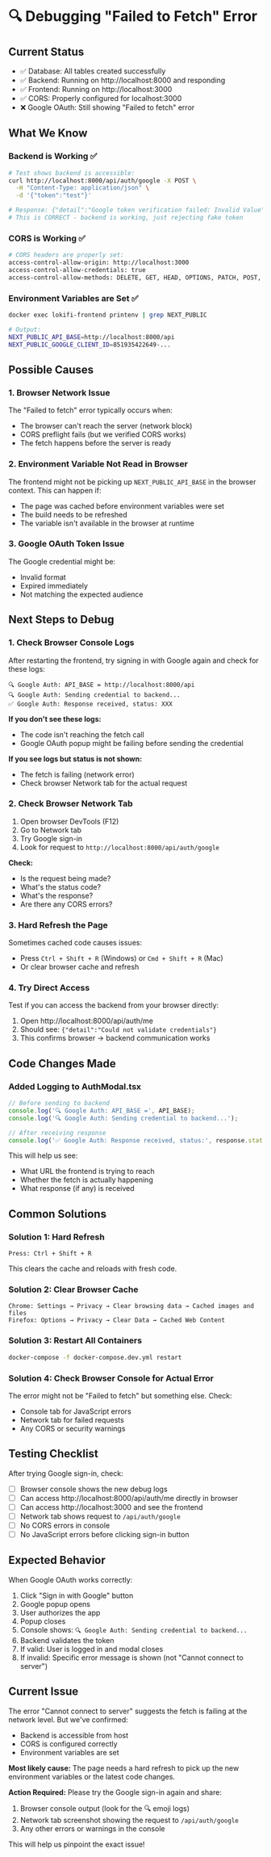 # 🔍 Debugging "Failed to Fetch" Error

## Current Status
- ✅ Database: All tables created successfully
- ✅ Backend: Running on http://localhost:8000 and responding
- ✅ Frontend: Running on http://localhost:3000
- ✅ CORS: Properly configured for localhost:3000
- ❌ Google OAuth: Still showing "Failed to fetch" error

## What We Know

### Backend is Working ✅
```bash
# Test shows backend is accessible:
curl http://localhost:8000/api/auth/google -X POST \
  -H "Content-Type: application/json" \
  -d '{"token":"test"}'

# Response: {"detail":"Google token verification failed: Invalid Value"}
# This is CORRECT - backend is working, just rejecting fake token
```

### CORS is Working ✅
```bash
# CORS headers are properly set:
access-control-allow-origin: http://localhost:3000
access-control-allow-credentials: true
access-control-allow-methods: DELETE, GET, HEAD, OPTIONS, PATCH, POST, PUT
```

### Environment Variables are Set ✅
```bash
docker exec lokifi-frontend printenv | grep NEXT_PUBLIC

# Output:
NEXT_PUBLIC_API_BASE=http://localhost:8000/api
NEXT_PUBLIC_GOOGLE_CLIENT_ID=851935422649-...
```

## Possible Causes

### 1. Browser Network Issue
The "Failed to fetch" error typically occurs when:
- The browser can't reach the server (network block)
- CORS preflight fails (but we verified CORS works)
- The fetch happens before the server is ready

### 2. Environment Variable Not Read in Browser
The frontend might not be picking up `NEXT_PUBLIC_API_BASE` in the browser context. This can happen if:
- The page was cached before environment variables were set
- The build needs to be refreshed
- The variable isn't available in the browser at runtime

### 3. Google OAuth Token Issue
The Google credential might be:
- Invalid format
- Expired immediately
- Not matching the expected audience

## Next Steps to Debug

### 1. Check Browser Console Logs
After restarting the frontend, try signing in with Google again and check for these logs:
```
🔍 Google Auth: API_BASE = http://localhost:8000/api
🔍 Google Auth: Sending credential to backend...
✅ Google Auth: Response received, status: XXX
```

**If you don't see these logs:**
- The code isn't reaching the fetch call
- Google OAuth popup might be failing before sending the credential

**If you see logs but status is not shown:**
- The fetch is failing (network error)
- Check browser Network tab for the actual request

### 2. Check Browser Network Tab
1. Open browser DevTools (F12)
2. Go to Network tab
3. Try Google sign-in
4. Look for request to `http://localhost:8000/api/auth/google`

**Check:**
- Is the request being made?
- What's the status code?
- What's the response?
- Are there any CORS errors?

### 3. Hard Refresh the Page
Sometimes cached code causes issues:
- Press `Ctrl + Shift + R` (Windows) or `Cmd + Shift + R` (Mac)
- Or clear browser cache and refresh

### 4. Try Direct Access
Test if you can access the backend from your browser directly:
1. Open http://localhost:8000/api/auth/me
2. Should see: `{"detail":"Could not validate credentials"}`
3. This confirms browser → backend communication works

## Code Changes Made

### Added Logging to AuthModal.tsx
```typescript
// Before sending to backend
console.log('🔍 Google Auth: API_BASE =', API_BASE);
console.log('🔍 Google Auth: Sending credential to backend...');

// After receiving response
console.log('✅ Google Auth: Response received, status:', response.status);
```

This will help us see:
- What URL the frontend is trying to reach
- Whether the fetch is actually happening
- What response (if any) is received

## Common Solutions

### Solution 1: Hard Refresh
```
Press: Ctrl + Shift + R
```
This clears the cache and reloads with fresh code.

### Solution 2: Clear Browser Cache
```
Chrome: Settings → Privacy → Clear browsing data → Cached images and files
Firefox: Options → Privacy → Clear Data → Cached Web Content
```

### Solution 3: Restart All Containers
```bash
docker-compose -f docker-compose.dev.yml restart
```

### Solution 4: Check Browser Console for Actual Error
The error might not be "Failed to fetch" but something else. Check:
- Console tab for JavaScript errors
- Network tab for failed requests
- Any CORS or security warnings

## Testing Checklist

After trying Google sign-in, check:

- [ ] Browser console shows the new debug logs
- [ ] Can access http://localhost:8000/api/auth/me directly in browser
- [ ] Can access http://localhost:3000 and see the frontend
- [ ] Network tab shows request to `/api/auth/google`
- [ ] No CORS errors in console
- [ ] No JavaScript errors before clicking sign-in button

## Expected Behavior

When Google OAuth works correctly:
1. Click "Sign in with Google" button
2. Google popup opens
3. User authorizes the app
4. Popup closes
5. Console shows: `🔍 Google Auth: Sending credential to backend...`
6. Backend validates the token
7. If valid: User is logged in and modal closes
8. If invalid: Specific error message is shown (not "Cannot connect to server")

## Current Issue

The error "Cannot connect to server" suggests the fetch is failing at the network level. But we've confirmed:
- Backend is accessible from host
- CORS is configured correctly
- Environment variables are set

**Most likely cause:** The page needs a hard refresh to pick up the new environment variables or the latest code changes.

**Action Required:** Please try the Google sign-in again and share:
1. Browser console output (look for the 🔍 emoji logs)
2. Network tab screenshot showing the request to `/api/auth/google`
3. Any other errors or warnings in the console

This will help us pinpoint the exact issue!
